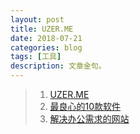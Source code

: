 ```yaml
---
layout: post
title: UZER.ME
date: 2018-07-21
categories: blog
tags: [工具]
description: 文章金句。
---
```



>1. [UZER.ME](https://uzer.me)   
>1. [最良心的10款软件](https://mp.weixin.qq.com/s/4gJewuJB1yMD34p8pixn5A)   
>1. [解决办公需求的网站](http://www.lukou.com/userfeed/16906636)   
